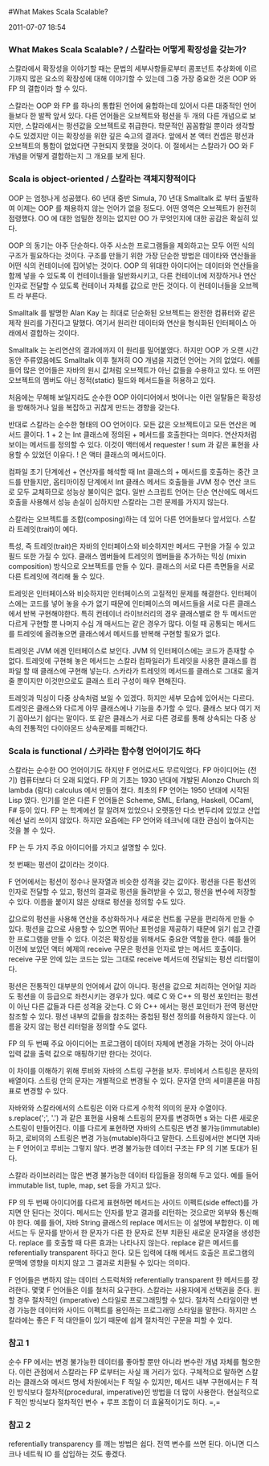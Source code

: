 #What Makes Scala Scalable?

2011-07-07 18:54


### What Makes Scala Scalable? / 스칼라는 어떻게 확장성을 갖는가?

스칼라에서 확장성을 이야기할 때는
문법의 세부사항들로부터 콤포넌트 추상화에 이르기까지 많은 요소의 확장성에 대해 이야기할 수 있는데
그중 가장 중요한 것은 OOP 와 FP 의 결합이라 할 수 있다.

스칼라는 OOP 와 FP 를 하나의 통합된 언어에 융합하는데 있어서 다른 대중적인 언어들보다 한 발짝 앞서 있다.
다른 언어들은 오브젝트와 펑션을 두 개의 다른 개념으로 보지만, 스칼라에서는 펑션값을 오브젝트로 취급한다.
학문적인 꼼꼼함일 뿐이라 생각할 수도 있겠지만 이는 확장성을 위한 깊은 숙고의 결과다.
앞에서 본 액터 컨셉은 펑션과 오브젝트의 통합이 없었다면 구현되지 못했을 것이다.
이 절에서는 스칼라가  OO 와 F 개념을 어떻게 결합하는지 그 개요를 보게 된다.


### Scala is object-oriented / 스칼라는 객체지향적이다

OOP 는 엄청나게 성공했다.
60 년대 중반 Simula, 70 년대 Smalltalk 로 부터 출발하여 이제는 OOP 를 채용하지 않는 언어가 없을 정도다.
어떤 영역은 오브젝트가 완전히 점령했다.
OO 에 대한 엄밀한 정의는 없지만 OO 가 무엇인지에 대한 공감은 확실히 있다.

OOP 의 동기는 아주 단순하다.
아주 사소한 프로그램들을 제외하고는 모두 어떤 식의 구조가 필요하다는 것이다.
구조를 만들기 위한 가장 단순한 방법은 데이타와 연산들을 어떤 식의 컨테이너에 집어넣는 것이다.
OOP 의 위대한 아이디어는 데이터와 연산들을 함께 넣을 수 있도록 이 컨테이너들을 일반화시키고,
다른 컨테이너에 저장하거나 연산 인자로 전달할 수 있도록 컨테이너 자체를 값으로 만든 것이다.
이 컨테이너들을 오브젝트 라 부른다.

Smalltalk 를 발명한 Alan Kay 는 최대로 단순화된 오브젝트는 완전한 컴퓨터와 같은 제작 원리를 가진다고 말했다.
여기서 원리란 데이터와 연산을 형식화된 인터페이스 아래에서 결합하는 것이다.

Smalltalk 는 논리연산의 결과에까지 이 원리를 밀어붙였다.
하지만 OOP 가 오랜 시간동안 주류였음에도 Smalltalk 이후 철저히 OO 개념을 지켰던 언어는 거의 없었다.
예를 들어 많은 언어들은 자바의 원시 값처럼 오브젝트가 아닌 값들을 수용하고 있다.
또 어떤 오브젝트의 멤버도 아닌 정적(static) 필드와 메서드들을 허용하고 있다.

처음에는 무해해 보일지라도 순수한 OOP 아이디어에서 벗어나는 이런 일탈들은
확장성을 방해하거나 일을 복잡하고 귀찮게 만드는 경향을 갖는다.

반대로 스칼라는 순수한 형태의 OO 언어이다.
모든 값은 오브젝트이고 모든 연산은 메서드 콜이다.
1 + 2 는 Int 클래스에 정의된 + 메서드를 호출한다는 의미다.
연산자처럼 보이는 메서드를 정의할 수 있다.
이것이 액터에서 requester ! sum 과 같은 표현을 사용할 수 있었던 이유다.
! 은 액터 클래스의 메서드이다.

컴파일 초기 단계에선 + 연산자를 해석할 때 Int 클래스의 + 메서드를 호출하는 중간 코드를 만들지만,
옵티마이징 단계에서 Int 클래스 메서드 호출들을 JVM 정수 연산 코드로 모두 교체하므로 성능상 불이익은 없다.
일반 스크립트 언어는 단순 연산에도 메서드 호출을 사용해서 성능 손실이 심하지만 스칼라는 그런 문제를 가지지 않는다.

스칼라는 오브젝트를 조합(composing)하는 데 있어 다른 언어들보다 앞서있다.
스칼라 트레잇(trait)이 예다.

특성, 즉 트레잇(trait)은 자바의 인터페이스와 비슷하지만 메서드 구현을 가질 수 있고 필드 또한 가질 수 있다.
클래스 멤버들에 트레잇의 멤버들을 추가하는 믹싱 (mixin composition) 방식으로 오브젝트를 만들 수 있다.
클래스의 서로 다른 측면들을 서로 다른 트레잇에 격리해 둘 수 있다.

트레잇은 인터페이스와 비슷하지만 인터페이스의 고질적인 문제를 해결한다.
인터페이스에는 코드를 넣어 놓을 수가 없기 때문에 인터페이스의 메서드들을 서로 다른 클래스에서 반복 구현해야한다.
특히 컨테이너 라이브러리의 경우 클래스별로 한 두 메서드만 다르게 구현할 뿐 나머지 수십 개 매서드는 같은 경우가 많다.
이럴 때 공통되는 메서드를 트레잇에 올려놓으면 클래스에서 메서드를 반복해 구현할 필요가 없다.

트레잇은 JVM 에겐 인터페이스로 보인다. JVM 의 인터페이스에는 코드가 존재할 수 없다.
트레잇에 구현해 놓은 메서드는 스칼라 컴파일러가 트레잇을 사용한 클래스를 컴파일 할 때 클래스에 구현해 넣는다.
스카라가 트레잇의 메서드를 클래스로 그대로 옮겨줄 뿐이지만 이것만으로도 클래스 트리 구성이 매우 편해진다.

트레잇과 믹싱이 다중 상속처럼 보일 수 있겠다. 하지만 세부 모습에 있어서는 다르다.
트레잇은 클래스와 다르게 아무 클래스에나 기능을 추가할 수 있다.
클래스 보다 여기 저기 꼽아쓰기 쉽다는 말이다.
또 같은 클래스가 서로 다른 경로를 통해 상속되는 다중 상속의 전통적인 다이아몬드 상속문제를 피해간다.


### Scala is functional / 스카라는 함수형 언어이기도 하다

스칼라는 순수한 OO 언어이기도 하지만 F 언어로서도 무르익었다.
FP 아이디어는 (전기) 컴퓨터보다 더 오래 되었다.
FP 의 기초는 1930 년대에 개발된 Alonzo Church 의 lambda (람다) calculus 에서 만들어 졌다.
최초의 FP 언어는 1950 년대에 시작된 Lisp 였다.
인기를 얻은 다른 F 언어들은 Scheme, SML, Erlang, Haskell, OCaml, F# 등이 있다.
FP 는 학계에선 잘 알려져 있었으나 오랫동안 다소 변두리에 있었고 산업에선 널리 쓰이지 않았다.
하지만 요즘에는 FP 언어와 테크닉에 대한 관심이 높아지는 것을 볼 수 있다.

FP 는 두 가지 주요 아이디어를 가지고 설명할 수 있다.

첫 번째는 펑션이 값이라는 것이다.

F 언어에서는 펑션이 정수나 문자열과 비슷한 성격을 갖는 값이다.
펑션을 다른 펑션의 인자로 전달할 수 있고, 펑션의 결과로 펑션을 돌려받을 수 있고, 펑션을 변수에 저장할 수 있다.
이름을 붙이지 않은 상태로 펑션을 정의할 수도 있다.

값으로의 펑션을 사용해 연산을 추상화하거나 새로운 컨트롤 구문을 편리하게 만들 수 있다.
펑션을 값으로 사용할 수 있으면 뛰어난 표현성을 제공하기 때문에 읽기 쉽고 간결한 프로그램을 만들 수 있다.
이것은 확장성을 위해서도 중요한 역할을 한다.
예를 들어 이전에 보았던 액터 예제의 receive 구문은 펑션을 인자로 받는 메서드 호출이다.
receive 구문 안에 있는 코드는 있는 그대로 receive 메서드에 전달되는 펑션 리터럴이다.

펑션은 전통적인 대부분의 언어에서 값이 아니다.
펑션을 값으로 처리하는 언어일 지라도 펑션을 이 등급으로 좌천시키는 경우가 있다.
예로 C 와 C++ 의 펑션 포인터는 펑션이 아닌 다른 값들과 다른 성격을 갖는다.
C 와 C++ 에서는 펑션 포인터가 전역 펑션만 참조할 수 있다.
펑션 내부의 값들을 참조하는 중첩된 펑션 정의를 허용하지 않는다.
이름을 갖지 않는 펑션 리터럴을 정의할 수도 없다.

FP 의 두 번째 주요 아이디어는 프로그램이 데이터 자체에 변경을 가하는 것이 아니라
입력 값을 출력 값으로 매핑하기만 한다는 것이다.

이 차이를 이해하기 위해 루비와 자바의 스트링 구현을 보자.
루비에서 스트링은 문자의 배열이다.
스트링 안의 문자는 개별적으로 변경될 수 있다.
문자열 안의 세미콜론을 마침표로 변경할 수 있다.

자바와와 스칼라에서의 스트링은 이와 다르게 수학적 의미의 문자 수열이다.
s.replace(';', '.') 과 같은 표현을 사용해 스트링의 문자를 변경하면 s 와는 다른 새로운 스트링이 만들어진다.
이를 다르게 표현하면 자바의 스트링은 변경 불가능(immutable)하고, 로비의의 스트링은 변경 가능(mutable)하다고 말한다.
스트링에서만 본다면 자바는 F 언어이고 루비는 그렇지 않다.
변경 불가능한 데이터 구조는 FP 의 기본 토대가 된다.

스칼라 라이브러리는 많은 변경 불가능한 데이터 타입들을 정의해 두고 있다.
예를 들어 immutable list, tuple, map, set 등을 가지고 있다.

FP 의 두 번째 아이디어를 다르게 표현하면 메서드는 사이드 이펙트(side effect)를 가지면 안 된다는 것이다.
메서드는 인자를 받고 결과를 리턴하는 것으로만 외부와 통신해야 한다.
예를 들어, 자바 String 클래스의 replace 메서드는 이 설명에 부합한다.
이 메서드는 두 문자를 받아서 한 문자가 다른 한 문자로 전부 치환된 새로운 문자열을 생성한다.
replace 를 호출할 때 다른 효과는 나타나지 않는다.
replace 같은 메서드를 referentially transparent 하다고 한다.
모든 입력에 대해 메서드 호출은 프로그램의 문맥에 영향을 미치지 않고 그 결과로 치환될 수 있다는 의미다.

F 언어들은 변하지 않는 데이터 스트럭쳐와 referentially transparent 한 메서드를 장려한다.
몇몇 F 언어들은 이를 철처히 요구한다.
스칼라는 사용자에게 선택권을 준다.
원할 경우 절차적인 (imperative) 스타일로 프로그래밍할 수 있다.
절차적 스타일이란 변경 가능한 데이터와 사이드 이펙트를 용인하는 프로그래밍 스타일을 말한다.
하지만 스칼라에는 좋은 F 적 대안들이 있기 때문에 쉽게 절차적인 구문을 피할 수 있다.

### 참고 1

순수 FP 에서는 변경 불가능한 데이터를 좋아할 뿐만 아니라 변수란 개념 자체를 혐오한다.
이런 관점에서 스칼라는 FP 로부터는 사실 꽤 거리가 있다.
구체적으로 말하면 스칼라는 클래스와 메서드 명세 차원에서는 F 적일 수 있지만,
메서드 내부 구현에서는 F 적인 방식보다 절차적(procedural, imperative)인 방법을 더 많이 사용한다.
현실적으로 F 적인 방식보다 절차적인 변수 + 루프 조합이 더 효율적이기도 하다. =,=

### 참고 2

referentially transparency 를 깨는 방법은 쉽다.
전역 변수를 쓰면 된다.
아니면 디스크나 네트웍 IO 를 삽입하는 것도 좋겠다.
